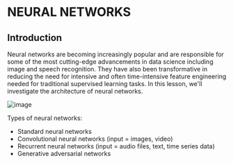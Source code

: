 # NEURAL NETWORKS

## Introduction
Neural networks are becoming increasingly popular and are responsible for some of the most cutting-edge advancements in data science including image and speech recognition. They have also been transformative in reducing the need for intensive and often time-intensive feature engineering needed for traditional supervised learning tasks. In this lesson, we'll investigate the architecture of neural networks.

![image](https://github.com/MarvinAgumba/NEURAL-NETWORKS-WALKTHROUGH/assets/122484885/02b73ee7-4ce2-44c3-8a8a-bbbf4edd3b33)

Types of neural networks: 
- Standard neural networks
- Convolutional neural networks (input = images, video)
- Recurrent neural networks (input = audio files, text, time series data)
- Generative adversarial networks
